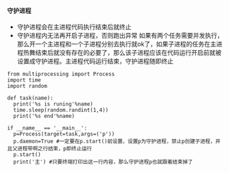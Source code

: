 #### 守护进程
+ 守护进程会在主进程代码执行结束后就终止
+ 守护进程内无法再开启子进程，否则跑出异常
如果有两个任务需要并发执行，那么开一个主进程和一个子进程分别去执行就ok了，如果子进程的任务在主进程热舞结束后就没有存在的必要了，那么该子进程应该在代码运行开启前就被设置成守护进程。主进程代码运行结束，守护进程随即终止
```
from multiprocessing import Process
import time
import random

def task(name):
  print('%s is runing'%name)
  time.sleep(random.randint(1,4))
  print('%s end'%name)

if __name__ == '__main__':
  p=Process(target=task,args=('p'))
  p.daemon=True #一定要在p.start()前设置，设置p为守护进程，禁止p创建子进程，并且父进程带啊之行结束，p即终止运行
  p.start()
  print('主') #只要终端打印出这一行内容，那么守护进程p也就跟着结束掉了

```
